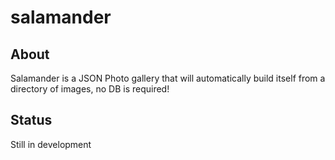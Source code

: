 # salamander
## About
Salamander is a JSON Photo gallery that will automatically build itself from a directory of images, no DB is required!
## Status
Still in development